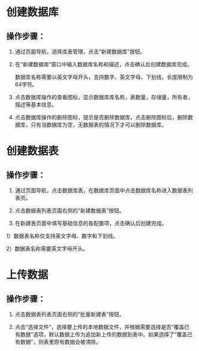 # 创建数据库

## 操作步骤：

1. 通过页面导航，选择库表管理，点击“新建数据库”按钮。

2. 在“新建数据库”窗口中输入数据库名称和描述，点击确认后创建数据库完成。

   数据库名称需要以英文字母开头，支持数字、英文字母、下划线，长度限制为64字符。

3. 点击数据库操作的查看图标，显示数据库库名称，表数量，存储量，所有者，描述等基本信息。

4. 点击数据库操作的删除图标，提示是否删除数据库，点击删除图标后，删除数据库，只有当数据库为空，无数据表的情况下才可以删除数据库。


# 创建数据表

## 操作步骤：

1. 通过页面导航，点击数据库表，在数据库页面中点击数据库名称进入数据表列表页。

2. 点击数据表列表页面右侧的“新建数据表”按钮。

3. 在新建表页面中填写基础信息的各配置项，点击确认后创建完成。

1）数据表名称仅支持英文字母、数字和下划线。

2）数据表名称需要英文字母开头。


# 上传数据

## 操作步骤：

1. 点击数据表列表页面右侧的“批量新建表”按钮。

2. 点击“选择文件”，选择要上传的本地数据文件，并根据需要选择是否“覆盖已有数据”选项，默认数据上传为追加新上传的数据到表中。如果选择了“覆盖已有数据”，则表里原有数据会被清除。

